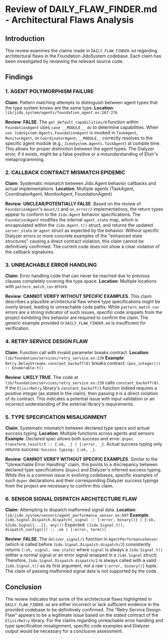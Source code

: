 # Review of DAILY_FLAW_FINDER.md - Architectural Flaws Analysis

## Introduction

This review examines the claims made in `DAILY_FLAW_FINDER.md` regarding architectural flaws in the Foundation JidoSystem codebase. Each claim has been investigated by reviewing the relevant source code.

## Findings

### 1. AGENT POLYMORPHISM FAILURE

**Claim**: Pattern matching attempts to distinguish between agent types that the type system knows are the same type.
**Location**: `lib/jido_system/agents/foundation_agent.ex:267-276`

**Review**: **FALSE**.
The `get_default_capabilities/0` function within `FoundationAgent` uses `case __MODULE__ do` to determine capabilities. When `use JidoSystem.Agents.FoundationAgent` is invoked in `TaskAgent`, `MonitorAgent`, or `CoordinatorAgent`, `__MODULE__` correctly resolves to the specific agent module (e.g., `JidoSystem.Agents.TaskAgent`) at compile time. This allows for proper distinction between the agent types. The Dialyzer error, if it exists, might be a false positive or a misunderstanding of Elixir's metaprogramming.

### 2. CALLBACK CONTRACT MISMATCH EPIDEMIC

**Claim**: Systematic mismatch between Jido.Agent behavior callbacks and actual implementations.
**Location**: Multiple agents (TaskAgent, CoordinatorAgent, MonitorAgent, FoundationAgent)

**Review**: **UNCLEAR/POTENTIALLY FALSE**.
Based on the review of `FoundationAgent`'s `mount/2` and `on_error/2` implementations, the return types appear to conform to the `Jido.Agent` behavior specifications. The `FoundationAgent` modifies the internal `agent.state` map, which is encapsulated within the `Jido.Agent.t()` struct, and returns the updated `server_state` or `agent` struct as expected by the behavior. Without specific Dialyzer errors or more concrete examples of the "enhanced state structures" causing a direct contract violation, this claim cannot be definitively confirmed. The current code does not show a clear violation of the callback signatures.

### 3. UNREACHABLE ERROR HANDLING

**Claim**: Error handling code that can never be reached due to previous clauses completely covering the type space.
**Location**: Multiple locations with `pattern_match_cov` errors

**Review**: **CANNOT VERIFY WITHOUT SPECIFIC EXAMPLES**.
This claim describes a plausible architectural flaw where type specifications might be overly broad, leading to unreachable code paths. While `pattern_match_cov` errors are a strong indicator of such issues, specific code snippets from the project exhibiting this behavior are required to confirm the claim. The generic example provided in `DAILY_FLAW_FINDER.md` is insufficient for verification.

### 4. RETRY SERVICE DESIGN FLAW

**Claim**: Function call with invalid parameter breaks contract.
**Location**: `lib/foundation/services/retry_service.ex:239`
**Example**: `Retry.DelayStreams.constant_backoff(0)` breaks contract: `(pos_integer()) :: Enumerable.t()`

**Review**: **LIKELY TRUE**.
The code at `lib/foundation/services/retry_service.ex:239` calls `constant_backoff(0)`. If the `ElixirRetry` library's `constant_backoff/1` function indeed requires a positive integer (as stated in the claim), then passing `0` is a direct violation of its contract. This indicates a potential issue with input validation or an incorrect understanding of the external library's requirements.

### 5. TYPE SPECIFICATION MISALIGNMENT

**Claim**: Systematic mismatch between declared type specs and actual success typing.
**Location**: Multiple functions across agents and sensors
**Example**: Declared spec allows both success and error: `@spec transform_result/3 :: {:ok, _} | {:error, _}`. Actual success typing only returns success: `Success typing: {:ok, _}`.

**Review**: **CANNOT VERIFY WITHOUT SPECIFIC EXAMPLES**.
Similar to the "Unreachable Error Handling" claim, this points to a discrepancy between declared type specifications (`@spec`) and Dialyzer's inferred success typing. While this is a common issue in evolving codebases, specific examples of such `@spec` declarations and their corresponding Dialyzer success typings from the project are necessary to confirm this claim.

### 6. SENSOR SIGNAL DISPATCH ARCHITECTURE FLAW

**Claim**: Attempting to dispatch malformed signal data.
**Location**: `lib/jido_system/sensors/agent_performance_sensor.ex:697`
**Example**: `Jido.Signal.Dispatch.dispatch(_signal :: {:error, binary()} | {:ok, %Jido.Signal{...}}, any())` Expected: `(Jido.Signal.t(), dispatch_configs()) :: :ok | {:error, term())`

**Review**: **FALSE**.
The `deliver_signal/1` function in `AgentPerformanceSensor` (which is called before `Jido.Signal.Dispatch.dispatch/2`) consistently returns `{:ok, signal, new_state}` where `signal` is always a `Jido.Signal.t()` (either a normal signal or an error signal wrapped in a `Jido.Signal` struct). Therefore, `Jido.Signal.Dispatch.dispatch/2` is always called with a valid `Jido.Signal.t()` as its first argument, not a raw `{:error, binary()}` tuple. The claim of passing malformed signal data is not supported by the code.

## Conclusion

The review indicates that some of the architectural flaws highlighted in `DAILY_FLAW_FINDER.md` are either incorrect or lack sufficient evidence in the provided codebase to be definitively confirmed. The "Retry Service Design Flaw" appears to be a legitimate issue based on the stated contract of the `ElixirRetry` library. For the claims regarding unreachable error handling and type specification misalignment, specific code examples and Dialyzer output would be necessary for a conclusive assessment.
